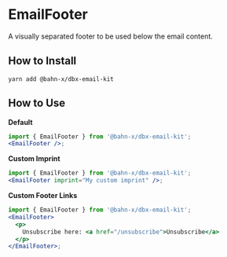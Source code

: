 # EmailFooter

A visually separated footer to be used below the email content.

## How to Install

```shell
yarn add @bahn-x/dbx-email-kit
```

## How to Use

**Default**

```jsx
import { EmailFooter } from '@bahn-x/dbx-email-kit';
<EmailFooter />;
```

**Custom Imprint**

```jsx
import { EmailFooter } from '@bahn-x/dbx-email-kit';
<EmailFooter imprint="My custom imprint" />;
```

**Custom Footer Links**

```jsx
import { EmailFooter } from '@bahn-x/dbx-email-kit';
<EmailFooter>
  <p>
    Unsubscribe here: <a href="/unsubscribe">Unsubscribe</a>
  </p>
</EmailFooter>;
```
